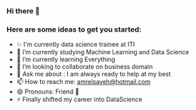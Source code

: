 ### Hi there 👋

<!--
**AmrElsayeh/AmrElsayeh** is a ✨ _special_ ✨ repository because its `README.md` (this file) appears on your GitHub profile.
-->

<!-- ![visitor badge](https://visitor-badge.glitch.me/badge?page_id=jwenjian.visitor-badge&left_color=red&right_color=green&left_text=Hello%20Visitors) -->

### Here are some ideas to get you started:


- ✨ I'm currently data science trainee at ITI
- 🔭 I’m currently studying Machine Learning and Data Science 
- 🌱 I’m currently learning Everything
- 👯 I’m looking to collaborate on business domain
- 💬 Ask me about : I am always ready to help at my best
- 📫 How to reach me: amrelsayeh@hotmail.com
- 😄 Pronouns: Friend 👐
- ⚡ Finally shifted my career into DataScience

